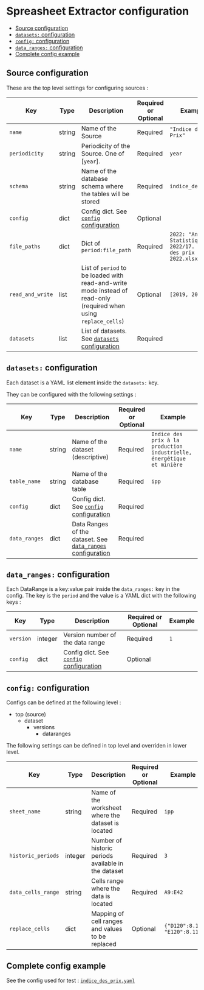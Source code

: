 # Spreasheet Extractor configuration

* [Source configuration](#source-configuration)
* [`datasets:` configuration](#datasets-configuration)
* [`config:` configuration](#config-configuration)
* [`data_ranges:` configuration](#data_ranges-configuration)
* [Complete config example](#complete-config-example)

## Source configuration

These are the top level settings for configuring sources : 

| **Key**          | **Type** | **Description**                                                             | **Required or Optional** | **Example**                                                           |
|------------------|----------|-----------------------------------------------------------------------------|--------------------------|-----------------------------------------------------------------------|
| `name`           | string   | Name of the Source                                                          | Required                 | `"Indice des Prix"`                                                   |
| `periodicity`    | string   | Periodicity of the Source. One of [`year`].                                 | Required                 | `year`                                                                |
| `schema`         | string   | Name of the database schema where the tables will be stored                 | Required                 | `indice_des_prix`                                                     |
| `config`         | dict     | Config dict. See [`config` configuration](#config-configuration)                                                   | Optional                 |                                                                       |
| `file_paths`     | dict     | Dict of `period:file_path`                                                  | Required                 | `2022: "Annuaire Statistique 2022/17. Indice des prix _AS 2022.xlsx"` |
| `read_and_write` | list     | List of `period` to be loaded with read-and-write mode instead of read-only (required when using `replace_cells`) | Optional                 | `[2019, 2021]`                                                        |
| `datasets`       | list     | List of datasets. See [`datasets` configuration](#datasets-configuration)                                            | Required                 |                                                                       |

## `datasets:` configuration

Each dataset is a YAML list element inside the `datasets:` key. 

They can be configured with the following settings : 

| **Key**       	| **Type** 	| **Description**                               	| **Required or Optional** 	| **Example**                                                            	|
|---------------	|----------	|-----------------------------------------------	|--------------------------	|------------------------------------------------------------------------	|
| `name`        	| string   	| Name of the dataset (descriptive)             	| Required                 	| `Indice des prix à la production industrielle, énergétique et minière` 	|
| `table_name`  	| string   	| Name of the database table                    	| Required                 	| `ipp`                                                                  	|
| `config`      	| dict     	| Config dict. See [`config` configuration](#config-configuration)                    	| Required                 	|                                                                        	|
| `data_ranges` 	| dict     	| Data Ranges of the dataset. See [`data_ranges` configuration](#data_ranges-configuration) 	| Required                 	|                                                                        	|

## `data_ranges:` configuration

Each DataRange is a key:value pair inside the `data_ranges:` key in the config.
The key is the `period` and the value is a YAML dict with the following keys :

| **Key**   	| **Type** 	| **Description**                  	| **Required or Optional** 	| **Example** 	|
|-----------	|----------	|----------------------------------	|--------------------------	|-------------	|
| `version` 	| integer  	| Version number of the data range 	| Required                 	| `1`         	|
| `config`  	| dict     	| Config dict. See [`config` configuration](#config-configuration)        	| Optional                 	|             	|



## `config:` configuration

Configs can be defined at the following level :
- top (source)
    - dataset
        - versions
            - dataranges

The following settings can be defined in top level and overriden in lower level.


| **Key**            | **Type** | **Description**                                     | **Required or Optional** | **Example**                |
|--------------------|----------|-----------------------------------------------------|--------------------------|----------------------------|
| `sheet_name`       | string   | Name of the worksheet where the dataset is located  | Required                 | `ipp`                      |
| `historic_periods` | integer  | Number of historic periods available in the dataset | Required                 | `3`                        |
| `data_cells_range` | string   | Cells range where the data is located               | Required                 | `A9:E42`                   |
| `replace_cells`    | dict     | Mapping of cell ranges and values to be replaced    | Optional                 | `{"D120":8.1, "E120":8.11` |


## Complete config example
See the config used for test : [`indice_des_prix.yaml`](src/tests/assets/sources/indice_des_prix.yaml)